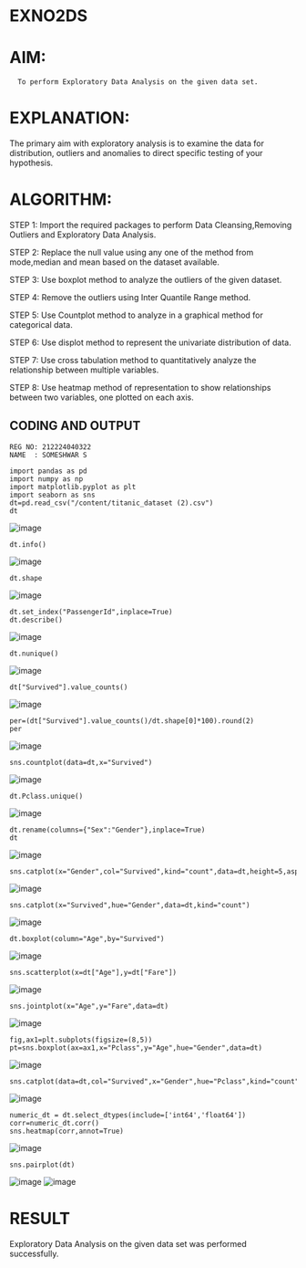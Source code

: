 # EXNO2DS
# AIM:
      To perform Exploratory Data Analysis on the given data set.
      
# EXPLANATION:
  The primary aim with exploratory analysis is to examine the data for distribution, outliers and anomalies to direct specific testing of your hypothesis.
  
# ALGORITHM:
STEP 1: Import the required packages to perform Data Cleansing,Removing Outliers and Exploratory Data Analysis.

STEP 2: Replace the null value using any one of the method from mode,median and mean based on the dataset available.

STEP 3: Use boxplot method to analyze the outliers of the given dataset.

STEP 4: Remove the outliers using Inter Quantile Range method.

STEP 5: Use Countplot method to analyze in a graphical method for categorical data.

STEP 6: Use displot method to represent the univariate distribution of data.

STEP 7: Use cross tabulation method to quantitatively analyze the relationship between multiple variables.

STEP 8: Use heatmap method of representation to show relationships between two variables, one plotted on each axis.

## CODING AND OUTPUT
```
REG NO: 212224040322
NAME  : SOMESHWAR S
```
```
import pandas as pd
import numpy as np
import matplotlib.pyplot as plt
import seaborn as sns
dt=pd.read_csv("/content/titanic_dataset (2).csv")        
dt
```
![image](https://github.com/user-attachments/assets/b0785025-b1be-497b-bdd0-9166deb02919)
```
dt.info()
```
![image](https://github.com/user-attachments/assets/19b2785f-8305-4fe7-a16b-1aa743620251)
```
dt.shape
```
![image](https://github.com/user-attachments/assets/ddccf450-1882-48ba-a13c-8974867ad934)
```
dt.set_index("PassengerId",inplace=True)
dt.describe()
```
![image](https://github.com/user-attachments/assets/7f854990-dfec-49df-a03d-c6e48b3d2592)
```
dt.nunique()
```
![image](https://github.com/user-attachments/assets/7389d0ba-96b3-460f-a79b-d798559ef9a9)
```
dt["Survived"].value_counts()
```
![image](https://github.com/user-attachments/assets/47ab152f-63f6-44c8-97ce-b5905764c14e)

```
per=(dt["Survived"].value_counts()/dt.shape[0]*100).round(2)
per
```
![image](https://github.com/user-attachments/assets/e6617829-44fd-4f55-abc3-61fdbe9c3ead)
```
sns.countplot(data=dt,x="Survived")
```
![image](https://github.com/user-attachments/assets/68b309cb-aa38-4b63-86de-17c4e5b1823c)
```
dt.Pclass.unique()
```
![image](https://github.com/user-attachments/assets/d780bfc3-9d77-4399-bedb-820f331af4ff)
```
dt.rename(columns={"Sex":"Gender"},inplace=True)
dt
```
![image](https://github.com/user-attachments/assets/caf0e0d5-b445-4c09-8a95-46ac88f040bd)
```
sns.catplot(x="Gender",col="Survived",kind="count",data=dt,height=5,aspect=.7)
```
![image](https://github.com/user-attachments/assets/2b7894a7-d791-4626-8aed-ebaddc8a6a81)
```
sns.catplot(x="Survived",hue="Gender",data=dt,kind="count")
```
![image](https://github.com/user-attachments/assets/9b8d34f2-37bf-4c4c-9d8f-2b3f1f7346ce)
```
dt.boxplot(column="Age",by="Survived")
```
![image](https://github.com/user-attachments/assets/11182a5b-4abc-47c1-9175-11ce1e13886e)
```
sns.scatterplot(x=dt["Age"],y=dt["Fare"])
```
![image](https://github.com/user-attachments/assets/c43d5094-da52-4baa-8da9-348583f56fcd)
```
sns.jointplot(x="Age",y="Fare",data=dt)
```
![image](https://github.com/user-attachments/assets/2acb22b0-ca11-428d-9234-e9a5f0255974)
```
fig,ax1=plt.subplots(figsize=(8,5))
pt=sns.boxplot(ax=ax1,x="Pclass",y="Age",hue="Gender",data=dt)
```
![image](https://github.com/user-attachments/assets/0828890e-1229-40da-94bc-d0a05e67a337)
```
sns.catplot(data=dt,col="Survived",x="Gender",hue="Pclass",kind="count")
```
![image](https://github.com/user-attachments/assets/2a90e37b-7cbd-4e90-8fe9-896da5996a30)
```
numeric_dt = dt.select_dtypes(include=['int64','float64'])
corr=numeric_dt.corr()
sns.heatmap(corr,annot=True)
```
![image](https://github.com/user-attachments/assets/1f5b6e77-2561-486b-af3d-df4e29325753)
```
sns.pairplot(dt)
```
![image](https://github.com/user-attachments/assets/cffcd64e-ade0-4a99-9f51-7c35d1be4f6f)
![image](https://github.com/user-attachments/assets/4c30e4d8-0206-41da-9639-2d70e290220f)

# RESULT
Exploratory Data Analysis on the given data set was performed successfully.


